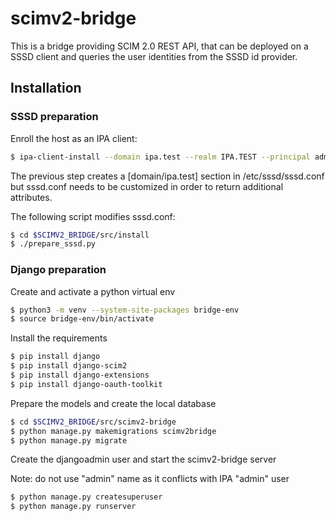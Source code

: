 # scimv2-bridge

This is a bridge providing SCIM 2.0 REST API, that can be deployed on a SSSD client and queries the user identities from the SSSD id provider.

## Installation

### SSSD preparation

Enroll the host as an IPA client:

```bash
$ ipa-client-install --domain ipa.test --realm IPA.TEST --principal admin --password Secret123 -U
```

The previous step creates a [domain/ipa.test] section in /etc/sssd/sssd.conf
but sssd.conf needs to be customized in order to return additional attributes.

The following script modifies sssd.conf:

```bash
$ cd $SCIMV2_BRIDGE/src/install
$ ./prepare_sssd.py
```

### Django preparation

Create and activate a python virtual env

```bash
$ python3 -m venv --system-site-packages bridge-env
$ source bridge-env/bin/activate
```

Install the requirements

```bash
$ pip install django
$ pip install django-scim2
$ pip install django-extensions
$ pip install django-oauth-toolkit
```

Prepare the models and create the local database

```bash
$ cd $SCIMV2_BRIDGE/src/scimv2-bridge
$ python manage.py makemigrations scimv2bridge
$ python manage.py migrate
```

Create the djangoadmin user and start the scimv2-bridge server

Note: do not use "admin" name as it conflicts with IPA "admin" user

```bash
$ python manage.py createsuperuser
$ python manage.py runserver
```
